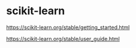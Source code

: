 # scikit-learn
https://scikit-learn.org/stable/getting_started.html

https://scikit-learn.org/stable/user_guide.html
